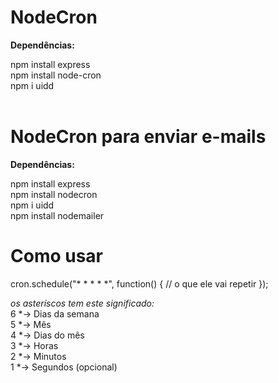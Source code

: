 # NodeCron

<strong>Dependências:<br/></strong>

npm install express<br/>
npm install node-cron<br/>
npm i uidd<br/><br/>

# NodeCron para enviar e-mails<br/>

<strong>Dependências:<br/></strong>

npm install express<br/>
npm install nodecron<br/>
npm i uidd<br/>
npm install nodemailer<br/>

# Como usar

cron.schedule("* * * * *", function() {
    // o que ele vai repetir
});

*os asteríscos tem este significado:*<br/>
6 *-> Dias da semana<br/>
5 *-> Mês<br/>
4 *-> Dias do mês<br/>
3 *-> Horas<br/>
2 *-> Minutos<br/>
1 *-> Segundos (opcional)<br/>

